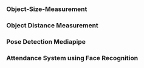 ### Object-Size-Measurement
### Object Distance Measurement
### Pose Detection Mediapipe
### Attendance System using Face Recognition





  
 


